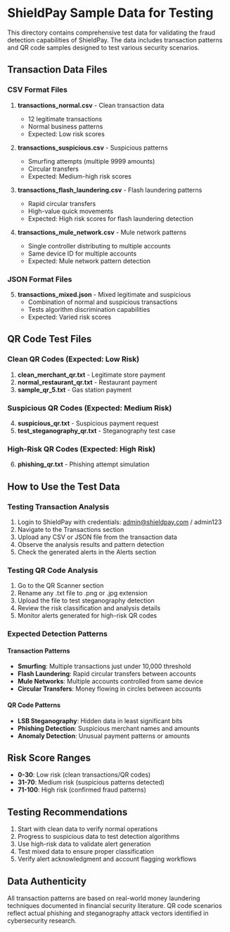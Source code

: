 # ShieldPay Sample Data for Testing

This directory contains comprehensive test data for validating the fraud detection capabilities of ShieldPay. The data includes transaction patterns and QR code samples designed to test various security scenarios.

## Transaction Data Files

### CSV Format Files
1. **transactions_normal.csv** - Clean transaction data
   - 12 legitimate transactions
   - Normal business patterns
   - Expected: Low risk scores

2. **transactions_suspicious.csv** - Suspicious patterns
   - Smurfing attempts (multiple 9999 amounts)
   - Circular transfers
   - Expected: Medium-high risk scores

3. **transactions_flash_laundering.csv** - Flash laundering patterns
   - Rapid circular transfers
   - High-value quick movements
   - Expected: High risk scores for flash laundering detection

4. **transactions_mule_network.csv** - Mule network patterns
   - Single controller distributing to multiple accounts
   - Same device ID for multiple accounts
   - Expected: Mule network pattern detection

### JSON Format Files
5. **transactions_mixed.json** - Mixed legitimate and suspicious
   - Combination of normal and suspicious transactions
   - Tests algorithm discrimination capabilities
   - Expected: Varied risk scores

## QR Code Test Files

### Clean QR Codes (Expected: Low Risk)
1. **clean_merchant_qr.txt** - Legitimate store payment
2. **normal_restaurant_qr.txt** - Restaurant payment
3. **sample_qr_5.txt** - Gas station payment

### Suspicious QR Codes (Expected: Medium Risk)
4. **suspicious_qr.txt** - Suspicious payment request
5. **test_steganography_qr.txt** - Steganography test case

### High-Risk QR Codes (Expected: High Risk)
6. **phishing_qr.txt** - Phishing attempt simulation

## How to Use the Test Data

### Testing Transaction Analysis
1. Login to ShieldPay with credentials: admin@shieldpay.com / admin123
2. Navigate to the Transactions section
3. Upload any CSV or JSON file from the transaction data
4. Observe the analysis results and pattern detection
5. Check the generated alerts in the Alerts section

### Testing QR Code Analysis
1. Go to the QR Scanner section
2. Rename any .txt file to .png or .jpg extension
3. Upload the file to test steganography detection
4. Review the risk classification and analysis details
5. Monitor alerts generated for high-risk QR codes

### Expected Detection Patterns

#### Transaction Patterns
- **Smurfing**: Multiple transactions just under 10,000 threshold
- **Flash Laundering**: Rapid circular transfers between accounts
- **Mule Networks**: Multiple accounts controlled from same device
- **Circular Transfers**: Money flowing in circles between accounts

#### QR Code Patterns
- **LSB Steganography**: Hidden data in least significant bits
- **Phishing Detection**: Suspicious merchant names and amounts
- **Anomaly Detection**: Unusual payment patterns or amounts

## Risk Score Ranges
- **0-30**: Low risk (clean transactions/QR codes)
- **31-70**: Medium risk (suspicious patterns detected)
- **71-100**: High risk (confirmed fraud patterns)

## Testing Recommendations
1. Start with clean data to verify normal operations
2. Progress to suspicious data to test detection algorithms
3. Use high-risk data to validate alert generation
4. Test mixed data to ensure proper classification
5. Verify alert acknowledgment and account flagging workflows

## Data Authenticity
All transaction patterns are based on real-world money laundering techniques documented in financial security literature. QR code scenarios reflect actual phishing and steganography attack vectors identified in cybersecurity research.